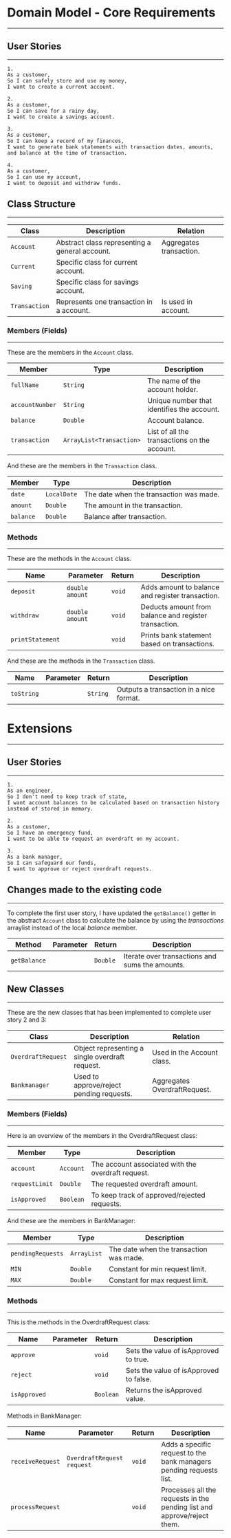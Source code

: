 # Domain Model - Core Requirements

------------------------------------

## User Stories

------------------------------------

```
1.
As a customer,
So I can safely store and use my money,
I want to create a current account.

2.
As a customer,
So I can save for a rainy day,
I want to create a savings account.

3.
As a customer,
So I can keep a record of my finances,
I want to generate bank statements with transaction dates, amounts, and balance at the time of transaction.

4.
As a customer,
So I can use my account,
I want to deposit and withdraw funds.
```

## Class Structure

-----------------------------------

| Class         | Description                                    | Relation                |
|---------------|------------------------------------------------|-------------------------|
| `Account`     | Abstract class representing a general account. | Aggregates transaction. |
| `Current`     | Specific class for current account.            |                         |
| `Saving`      | Specific class for savings account.            |                         |
| `Transaction` | Represents one transaction in a  account.      | Is used in account.     |


### Members (Fields)

-----------------------------------

These are the members in the `Account` class.

| Member           | Type                     | Description                                  |
|------------------|--------------------------|----------------------------------------------|
| `fullName`       | `String`                 | The name of the account holder.              |
| `accountNumber`  | `String`                 | Unique number that identifies the account.   |
| `balance`        | `Double`                 | Account balance.                             |
| `transaction`    | `ArrayList<Transaction>` | List of all the transactions on the account. |

And these are the members in the `Transaction` class.

| Member    | Type        | Description                             |
|-----------|-------------|-----------------------------------------|
| `date`    | `LocalDate` | The date when the transaction was made. |
| `amount`  | `Double`    | The amount in the transaction.          |
| `balance` | `Double`    | Balance after transaction.              |

### Methods

---------------------------------------------

These are the methods in the `Account` class.

| Name             | Parameter       | Return | Description                                           |
|------------------|-----------------|--------|-------------------------------------------------------|
| `deposit`        | `double amount` | `void` | Adds amount to balance and register transaction.      |
| `withdraw`       | `double amount` | `void` | Deducts amount from balance and register transaction. |
| `printStatement` |                 | `void` | Prints bank statement based on transactions.          |

And these are the methods in the `Transaction` class.

| Name       | Parameter | Return   | Description                             |
|------------|-----------|----------|-----------------------------------------|
| `toString` |           | `String` | Outputs a transaction in a nice format. |

# Extensions

---------------------------------------------

## User Stories

---------------------------------------------

```
1.
As an engineer,
So I don't need to keep track of state,
I want account balances to be calculated based on transaction history instead of stored in memory.

2.
As a customer,
So I have an emergency fund,
I want to be able to request an overdraft on my account.

3.
As a bank manager,
So I can safeguard our funds,
I want to approve or reject overdraft requests.
```

## Changes made to the existing code

--------------------------------------

To complete the first user story, I have updated the `getBalance()` getter in the abstract `Account` class
to calculate the balance by using the *transactions* arraylist instead of the local *balance* member.

| Method       | Parameter | Return   | Description                                     |
|--------------|-----------|----------|-------------------------------------------------|
| `getBalance` |           | `Double` | Iterate over transactions and sums the amounts. |

## New Classes

--------------------------------------

These are the new classes that has been implemented to complete user story 2 and 3:

| Class              | Description                                     | Relation                     |
|--------------------|-------------------------------------------------|------------------------------|
| `OverdraftRequest` | Object representing a single overdraft request. | Used in the Account class.   |
| `Bankmanager`      | Used to approve/reject pending requests.        | Aggregates OverdraftRequest. |

### Members (Fields)

--------------------------------------

Here is an overview of the members in the OverdraftRequest class:

| Member          | Type      | Description                                        |
|-----------------|-----------|----------------------------------------------------|
| `account`       | `Account` | The account associated with the overdraft request. |
| `requestLimit`  | `Double`  | The requested overdraft amount.                    |
| `isApproved`    | `Boolean` | To keep track of approved/rejected requests.       |

And these are the members in BankManager:

| Member            | Type        | Description                             |
|-------------------|-------------|-----------------------------------------|
| `pendingRequests` | `ArrayList` | The date when the transaction was made. |
| `MIN`             | `Double`    | Constant for min request limit.         |
| `MAX`             | `Double`    | Constant for max request limit.         |

### Methods

------------------------------------

This is the methods in the OverdraftRequest class:

| Name         | Parameter | Return    | Description                            |
|--------------|-----------|-----------|----------------------------------------|
| `approve`    |           | `void`    | Sets the value of isApproved to true.  |
| `reject`     |           | `void`    | Sets the value of isApproved to false. |
| `isApproved` |           | `Boolean` | Returns the isApproved value.          |

Methods in BankManager:

| Name              | Parameter                   | Return    | Description                                                             |
|-------------------|-----------------------------|-----------|-------------------------------------------------------------------------|
| `receiveRequest`  | `OverdraftRequest request`  | `void`    | Adds a specific request to the bank managers pending requests list.     |
| `processRequest`  |                             | `void`    | Processes all the requests in the pending list and approve/reject them. |






















